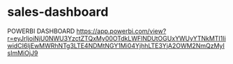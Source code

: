 # sales-dashboard

POWERBI DASHBOARD
https://app.powerbi.com/view?r=eyJrIjoiNjU0NWU3YzctZTQxMy00OTdkLWFlNDUtOGUxYWUyYTNkMTI1IiwidCI6IjEwMWRhNTg3LTE4NDMtNGY1Mi04YjhhLTE3YjA2OWM2NmQzMyIsImMiOjJ9